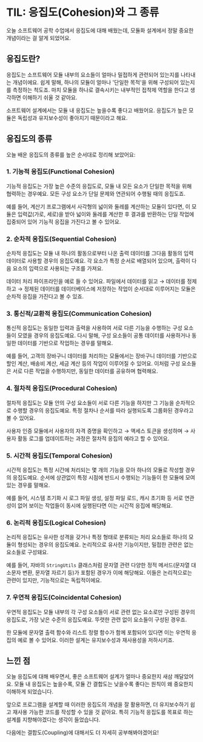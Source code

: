 # TIL: 응집도(Cohesion)와 그 종류

오늘 소프트웨어 공학 수업에서 응집도에 대해 배웠는데, 모듈화 설계에서 정말 중요한 개념이라는 걸 알게 되었어요. 

## 응집도란?

응집도는 소프트웨어 모듈 내부의 요소들이 얼마나 밀접하게 관련되어 있는지를 나타내는 개념이에요. 쉽게 말해, 하나의 모듈이 얼마나 '단일한 목적'을 위해 구성되어 있는지를 측정하는 척도죠. 마치 모듈을 하나로 결속시키는 내부적인 접착제 역할을 한다고 생각하면 이해하기 쉬울 것 같아요.

소프트웨어 설계에서는 모듈 내 응집도는 높을수록 좋다고 배웠어요. 응집도가 높은 모듈은 독립성과 유지보수성이 좋아지기 때문이라고 해요.

## 응집도의 종류

오늘 배운 응집도의 종류를 높은 순서대로 정리해 보았어요:

### 1. 기능적 응집도(Functional Cohesion)

기능적 응집도는 가장 높은 수준의 응집도로, 모듈 내 모든 요소가 단일한 목적을 위해 협력하는 경우예요. 모든 구성 요소가 단일 문제와 연관되어 수행될 때의 응집도죠. 

예를 들어, 계산기 프로그램에서 사각형의 넓이와 둘레를 계산하는 모듈이 있다면, 이 모듈은 입력값(가로, 세로)을 받아 넓이와 둘레를 계산한 후 결과를 반환하는 단일 작업에 집중되어 있어 기능적 응집을 가진다고 볼 수 있어요.

### 2. 순차적 응집도(Sequential Cohesion)

순차적 응집도는 모듈 내 하나의 활동으로부터 나온 출력 데이터를 그다음 활동의 입력 데이터로 사용할 경우의 응집도예요. 각 요소가 특정 순서로 배열되어 있으며, 출력이 다음 요소의 입력으로 사용되는 구조를 가져요.

데이터 처리 파이프라인을 예로 들 수 있어요. 파일에서 데이터를 읽고 → 데이터를 정제하고 → 정제된 데이터를 데이터베이스에 저장하는 작업이 순서대로 이루어지는 모듈은 순차적 응집을 가진다고 볼 수 있죠.

### 3. 통신적/교환적 응집도(Communication Cohesion)

통신적 응집도는 동일한 입력과 출력을 사용하여 서로 다른 기능을 수행하는 구성 요소들이 모였을 경우의 응집도예요. 다시 말해, 구성 요소들이 공통 데이터를 사용하거나 동일한 데이터를 기반으로 작업하는 경우를 말해요.

예를 들어, 고객의 장바구니 데이터를 처리하는 모듈에서는 장바구니 데이터를 기반으로 할인 계산, 배송비 계산, 세금 계산 등의 작업이 이루어질 수 있어요. 이처럼 구성 요소들은 서로 다른 작업을 수행하지만, 동일한 데이터를 공유하며 협력해요.

### 4. 절차적 응집도(Procedural Cohesion)

절차적 응집도는 모듈 안의 구성 요소들이 서로 다른 기능을 하지만 그 기능을 순차적으로 수행할 경우의 응집도예요. 특정 절차나 순서를 따라 실행되도록 그룹화된 경우라고 볼 수 있어요.

사용자 인증 모듈에서 사용자의 자격 증명을 확인하고 → 액세스 토큰을 생성하며 → 사용자 활동 로그를 업데이트하는 과정은 절차적 응집의 예라고 할 수 있어요.

### 5. 시간적 응집도(Temporal Cohesion)

시간적 응집도는 특정 시간에 처리되는 몇 개의 기능을 모아 하나의 모듈로 작성할 경우의 응집도예요. 순서에 상관없이 특정 시점에 반드시 수행되는 기능들이 한 모듈에 모여 있는 경우를 말해요.

예를 들어, 시스템 초기화 시 로그 파일 생성, 설정 파일 로드, 캐시 초기화 등 서로 연관성이 없어 보이는 작업들이 동시에 실행된다면 이는 시간적 응집에 해당해요.

### 6. 논리적 응집도(Logical Cohesion)

논리적 응집도는 유사한 성격을 갖거나 특정 형태로 분류되는 처리 요소들로 하나의 모듈이 형성되는 경우의 응집도예요. 논리적으로 유사한 기능이지만, 밀접한 관련은 없는 요소들로 구성돼요.

예를 들어, 자바의 `StringUtils` 클래스처럼 문자열 관련 다양한 정적 메서드(문자열 대소문자 변환, 문자열 자르기 등)가 포함된 경우가 이에 해당해요. 이들은 논리적으로는 관련이 있지만, 기능적으로는 독립적이에요.

### 7. 우연적 응집도(Coincidental Cohesion)

우연적 응집도는 모듈 내부의 각 구성 요소들이 서로 관련 없는 요소로만 구성된 경우의 응집도로, 가장 낮은 수준의 응집도예요. 뚜렷한 관련 없이 요소들이 구성된 경우죠.

한 모듈에 문자열 출력 함수와 리스트 정렬 함수가 함께 포함되어 있다면 이는 우연적 응집의 예로 볼 수 있어요. 이러한 설계는 유지보수성과 재사용성을 저하시키죠.

## 느낀 점

오늘 응집도에 대해 배우면서, 좋은 소프트웨어 설계가 얼마나 중요한지 새삼 깨달았어요. 모듈 내 응집도는 높을수록, 모듈 간 결합도는 낮을수록 좋다는 원칙이 왜 중요한지 이해하게 되었습니다. 

앞으로 프로그램을 설계할 때 이러한 응집도의 개념을 잘 활용하면, 더 유지보수하기 쉽고 재사용 가능한 코드를 작성할 수 있을 것 같아요. 특히 기능적 응집도를 목표로 하는 설계를 지향해야겠다는 생각이 들었습니다.

다음에는 결합도(Coupling)에 대해서도 더 자세히 공부해봐야겠어요!